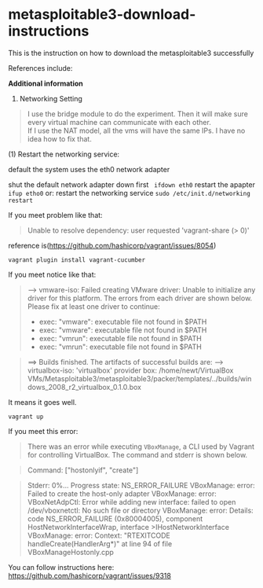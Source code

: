 # metasploitable3-download-instructions
This is the instruction on how to download the metasploitable3 successfully



References include:


**Additional information**

1. Networking Setting
  > I use the bridge module to do the experiment. Then it will make sure every virtual machine can communicate with each other.     
  If I use the NAT model, all the vms will have the same IPs. I have no idea how to fix that. 
  
 (1) Restart the networking service: 
  
   default the system uses the eth0 network adapter
    
   shut the default network adapter down first
    ```  ifdown eth0 ```
   restart the apapter
    ```  ifup etho0 ```
   or:
   restart the networking service
    ``` sudo /etc/init.d/networking restart ```
  

If you meet problem like that:

>Unable to resolve dependency: user requested 'vagrant-share (> 0)'

reference is(https://github.com/hashicorp/vagrant/issues/8054)

```vagrant plugin install vagrant-cucumber```

If you meet notice like that:

> --> vmware-iso: Failed creating VMware driver: Unable to initialize any driver for this platform. The errors
from each driver are shown below. Please fix at least one driver
to continue:
>* exec: "vmware": executable file not found in $PATH
>* exec: "vmware": executable file not found in $PATH
>* exec: "vmrun": executable file not found in $PATH
>* exec: "vmrun": executable file not found in $PATH

> ==> Builds finished. The artifacts of successful builds are:
--> virtualbox-iso: 'virtualbox' provider box: /home/newt/VirtualBox VMs/Metasploitable3/metasploitable3/packer/templates/../builds/windows_2008_r2_virtualbox_0.1.0.box

It means it goes well.

```vagrant up```

If you meet this error:
>There was an error while executing `VBoxManage`, a CLI used by Vagrant
>for controlling VirtualBox. The command and stderr is shown below.

>Command: ["hostonlyif", "create"]

>Stderr: 0%...
>Progress state: NS_ERROR_FAILURE
>VBoxManage: error: Failed to create the host-only adapter
>VBoxManage: error: VBoxNetAdpCtl: Error while adding new interface: failed to open /dev/vboxnetctl: No such file or directory
>VBoxManage: error: Details: code NS_ERROR_FAILURE (0x80004005), component HostNetworkInterfaceWrap, interface >IHostNetworkInterface
>VBoxManage: error: Context: "RTEXITCODE handleCreate(HandlerArg*)" at line 94 of file VBoxManageHostonly.cpp

You can follow instructions here:
https://github.com/hashicorp/vagrant/issues/9318


